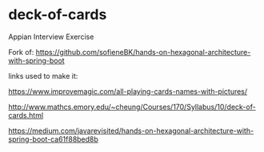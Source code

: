 # deck-of-cards
Appian Interview Exercise

Fork of: https://github.com/sofieneBK/hands-on-hexagonal-architecture-with-spring-boot

links used to make it:

https://www.improvemagic.com/all-playing-cards-names-with-pictures/

http://www.mathcs.emory.edu/~cheung/Courses/170/Syllabus/10/deck-of-cards.html

https://medium.com/javarevisited/hands-on-hexagonal-architecture-with-spring-boot-ca61f88bed8b